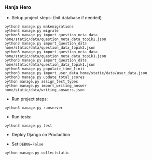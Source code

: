 ### Hanja Hero

* Setup project steps:
  (Init database if needed)
```shell
python3 manage.py makemigrations
python3 manage.py migrate
python3 manage.py import_question_meta_data home/static/data/question_meta_data_topik2.json
python3 manage.py import_question_data home/static/data/question_data_topik2.json
python3 manage.py import_question_meta_data home/static/data/question_meta_data_topik1.json
python3 manage.py import_question_data home/static/data/question_data_topik1.json
python3 manage.py populate_time_limit
python3 manage.py import_user_data home/static/data/user_data.json
python3 manage.py update_total_scores  
python manage.py assign_test_types
python manage.py import_writing_answer home/static/data/writing_answers.json

```
* Run project steps:
```shell
python3 manage.py runserver
```

* Run tests:
```shell
python3 manage.py test
```

* Deploy Django on Production
- Set `DEBUG=False`
```shell
python manage.py collectstatic

```